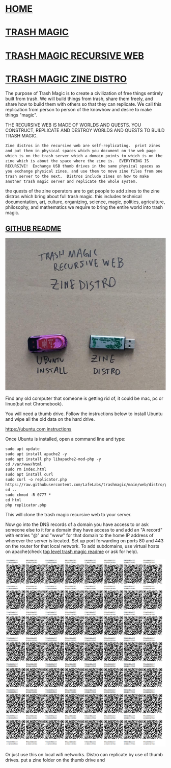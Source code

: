 # [HOME](index.html)

# [TRASH MAGIC](https://github.com/LafeLabs/trashmagic/)

# [TRASH MAGIC RECURSIVE WEB](https://github.com/LafeLabs/trashmagic/tree/main/web)

# [TRASH MAGIC ZINE DISTRO](https://github.com/LafeLabs/trashmagic/tree/main/web/distro)

The purpose of Trash Magic is to create a civilization of free things entirely built from trash.  We will build things from trash, share them freely, and share how to build them with others so that they can replicate.  We call this replication from person to person of the knowhow and desire to make things "magic".  

THE RECURSIVE WEB IS MADE OF WORLDS AND QUESTS. YOU CONSTRUCT, REPLICATE AND DESTROY WORLDS AND QUESTS TO BUILD TRASH MAGIC.

    Zine distros in the recursive web are self-replicating.  print zines and put them in physical spaces which you document on the web page which is on the trash server which a domain points to which is on the zine which is about the space where the zine is.  EVERYTHING IS RECURSIVE!  Exchange USB thumb drives in the same physical spaces as you exchange physical zines, and use them to move zine files from one trash server to the next.  Distros include zines on how to make another trash magic server and replicate the whole system.


the quests of the zine operators are to get people to add zines to the zine distros which bring about full trash magic.  this includes technical documentation, art, culture, organizing, science, magic, politics, agriculture, philosophy, and mathematics we require to bring the entire world into trash magic.

## [GITHUB README](https://github.com/LafeLabs/trashmagic/tree/main/web/distro)

![](https://raw.githubusercontent.com/LafeLabs/trashmagic/main/media/trashmagic/zinedistro.png)

Find any old computer that someone is getting rid of, it could be mac, pc or linux(but not Chromebook).  

You will need a thumb drive.  Follow the instructions below to install Ubuntu and wipe all the old data on the hard drive.

[https://ubuntu.com instructions](https://ubuntu.com/tutorials/install-ubuntu-desktop#1-overview)

Once Ubuntu is installed, open a command line and type:

```
sudo apt update
sudo apt install apache2 -y
sudo apt install php libapache2-mod-php -y
cd /var/www/html
sudo rm index.html
sudo apt install curl
sudo curl -o replicator.php https://raw.githubusercontent.com/LafeLabs/trashmagic/main/web/distro/php/replicator.txt
cd ..
sudo chmod -R 0777 *
cd html
php replicator.php
```

This will clone the trash magic recursive web to your server. 

Now go into the DNS records of a domain you have access to or ask someone else to it for a domain they have access to and add an "A record" with entries "@" and "www" for that domain to the home IP address of wherever the server is located.  Set up port forwarding on ports 80 and 443 on the router for that local network.  To add subdomains, use virtual hosts on apache(check [top level trash magic readme](https://github.com/LafeLabs/trashmagic/blob/main/README.md) or ask for help).

![](https://raw.githubusercontent.com/LafeLabs/trashmagic/main/media/trashmagic/qrcode-pages/distro.png)


Or just use this on local wifi networks.  Distro can replicate by use of thumb drives.  put a zine folder on the thumb drive and 

